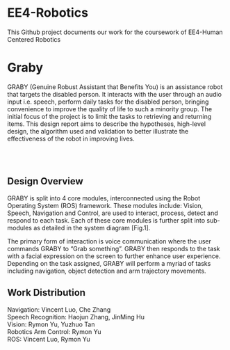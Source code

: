 # EE4-Robotics
This Github project documents our work for the coursework of EE4-Human Centered Robotics 

# Graby

GRABY (Genuine Robust Assistant that Benefits You) is an assistance robot that targets the disabled person. It interacts with the user through an audio input i.e. speech, perform daily tasks for the disabled person, bringing convenience to improve the quality of life to such a minority group. The initial focus of the project is to limit the tasks to retrieving and returning items. This design report aims to describe the hypotheses, high-level design, the algorithm used and validation to better illustrate the effectiveness of the robot in improving lives.  

<br>
<br>

## Design Overview

GRABY is split into 4 core modules, interconnected using the Robot Operating System (ROS) framework. These modules include: Vision, Speech, Navigation and Control, are used to interact, process, detect and respond to each task. Each of these core modules is further split into sub-modules as detailed in the system diagram [Fig.1].

The primary form of interaction is voice communication where the user commands GRABY to “Grab something”. GRABY then responds to the task with a facial expression on the screen to further enhance user experience. Depending on the task assigned, GRABY will perform a myriad of tasks including navigation, object detection and arm trajectory movements.



## Work Distribution
Navigation: Vincent Luo, Che Zhang<br>
Speech Recognition: Haojun Zhang, JinMing Hu <br>
Vision: Rymon Yu, Yuzhuo Tan <br>
Robotics Arm Control: Rymon Yu  <br>
ROS: Vincent Luo, Rymon Yu  <br>
